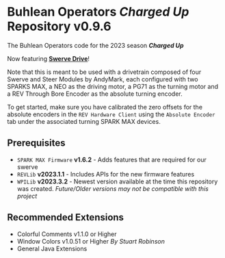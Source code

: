 # Buhlean Operators ***Charged Up*** Repository v0.9.6

The Buhlean Operators code for the 2023 season ***Charged Up***

Now featuring <ins>**Swerve Drive**</ins>!

Note that this is meant to be used with a drivetrain composed of four Swerve and Steer Modules by AndyMark, each configured with two SPARKS MAX, a NEO as the driving motor, a PG71 as the turning motor and a REV Through Bore Encoder as the absolute turning encoder.

To get started, make sure you have calibrated the zero offsets for the absolute encoders in the `REV Hardware Client` using the `Absolute Encoder` tab under the associated turning SPARK MAX devices.

## Prerequisites
* `SPARK MAX Firmware` **v1.6.2** - Adds features that are required for our swerve
* `REVLib` **v2023.1.1** - Includes APIs for the new firmware features
* `WPILib` **v2023.3.2** - Newest version available at the time this repository was created. *Future/Older versions may not be compatible with this project*

## Recommended Extensions
* Colorful Comments v1.1.0 or Higher
* Window Colors v1.0.51 or Higher *By Stuart Robinson*
* General Java Extensions